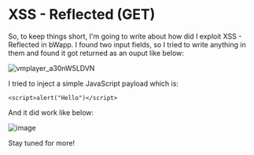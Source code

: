 # XSS - Reflected (GET)

So, to keep things short, I'm going to write about how did I exploit XSS - Reflected in bWapp.
I found two input fields, so I tried to write anything in them and found it got returned as an ouput like below:

![vmplayer_a30nW5LDVN](https://user-images.githubusercontent.com/111907811/228376147-d86d3120-6375-4e70-84c6-4afa0d800d26.png)

I tried to inject a simple JavaScript payload which is:

`<script>alert("Hello")</script>`

And it did work like below:

![image](https://user-images.githubusercontent.com/111907811/228376754-34143f76-ceee-4a63-a29b-dc617c5c9271.png)

Stay tuned for more!
